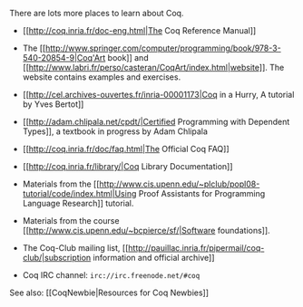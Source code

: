 There are lots more places to learn about Coq.

 * [[http://coq.inria.fr/doc-eng.html|The Coq Reference Manual]]

 * The [[http://www.springer.com/computer/programming/book/978-3-540-20854-9|Coq'Art book]] and [[http://www.labri.fr/perso/casteran/CoqArt/index.html|website]].  The website contains examples and exercises.

 * [[http://cel.archives-ouvertes.fr/inria-00001173|Coq in a Hurry, A tutorial by Yves Bertot]]

 * [[http://adam.chlipala.net/cpdt/|Certified Programming with Dependent Types]], a textbook in progress by Adam Chlipala

 * [[http://coq.inria.fr/doc/faq.html|The Official Coq FAQ]]

 * [[http://coq.inria.fr/library/|Coq Library Documentation]]

 * Materials from the [[http://www.cis.upenn.edu/~plclub/popl08-tutorial/code/index.html|Using Proof Assistants for Programming Language Research]] tutorial.

 * Materials from the course [[http://www.cis.upenn.edu/~bcpierce/sf/|Software foundations]].

 * The Coq-Club mailing list, [[http://pauillac.inria.fr/pipermail/coq-club/|subscription information and official archive]]

 * Coq IRC channel: `irc://irc.freenode.net/#coq`

See also: [[CoqNewbie|Resources for Coq Newbies]]
